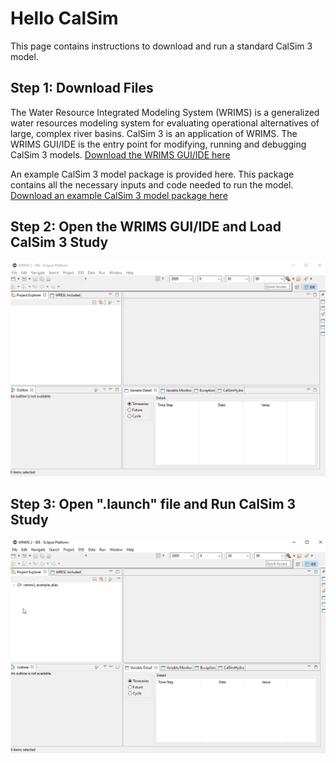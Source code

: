 # Hello CalSim

This page contains instructions to download and run a standard CalSim 3 model.

## Step 1: Download Files
The Water Resource Integrated Modeling System (WRIMS) is a generalized water resources modeling system for 
evaluating operational alternatives of large, complex river basins. CalSim 3 is an application of WRIMS. The
WRIMS GUI/IDE is the entry point for modifying, running and debugging CalSim 3 models.
[Download the WRIMS GUI/IDE here](https://water.ca.gov/Library/Modeling-and-Analysis/Modeling-Platforms/Water-Resource-Integrated-Modeling-System)  

An example CalSim 3 model package is provided here. This package contains all the necessary inputs and code needed to run the model.
[Download an example CalSim 3 model package here]()

## Step 2: Open the WRIMS GUI/IDE and Load CalSim 3 Study
![Load CalSim 3 Study into WRIMS](img/wrims_load_study.gif)

## Step 3: Open ".launch" file and Run CalSim 3 Study
![Run CalSim 3 Study From WRIMS](img/wrims_run_study.gif)